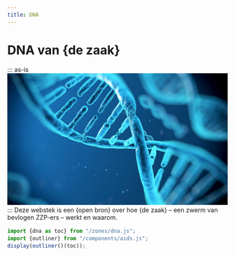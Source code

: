 ```yaml
---
title: DNA
---
```

# DNA van {de zaak}
::: as-is
![DNA](dna-2000x1200.jpg)
:::
Deze webstek is een {open bron} over hoe {de zaak} – een zwerm van bevlogen ZZP-ers – werkt en waarom.
~~~js
import {dna as toc} from "/zones/dna.js";
import {outliner} from "/components/aids.js";
display(outliner()(toc));
~~~